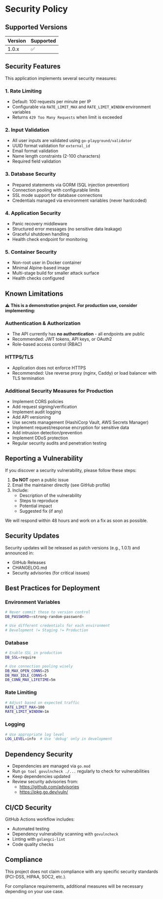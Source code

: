 # Security Policy

## Supported Versions

| Version | Supported          |
| ------- | ------------------ |
| 1.0.x   | :white_check_mark: |

## Security Features

This application implements several security measures:

### 1. Rate Limiting
- Default: 100 requests per minute per IP
- Configurable via `RATE_LIMIT_MAX` and `RATE_LIMIT_WINDOW` environment variables
- Returns `429 Too Many Requests` when limit is exceeded

### 2. Input Validation
- All user inputs are validated using `go-playground/validator`
- UUID format validation for `external_id`
- Email format validation
- Name length constraints (2-100 characters)
- Required field validation

### 3. Database Security
- Prepared statements via GORM (SQL injection prevention)
- Connection pooling with configurable limits
- SSL mode support for database connections
- Credentials managed via environment variables (never hardcoded)

### 4. Application Security
- Panic recovery middleware
- Structured error messages (no sensitive data leakage)
- Graceful shutdown handling
- Health check endpoint for monitoring

### 5. Container Security
- Non-root user in Docker container
- Minimal Alpine-based image
- Multi-stage build for smaller attack surface
- Health checks configured

## Known Limitations

⚠️ **This is a demonstration project. For production use, consider implementing:**

### Authentication & Authorization
- The API currently has **no authentication** - all endpoints are public
- Recommended: JWT tokens, API keys, or OAuth2
- Role-based access control (RBAC)

### HTTPS/TLS
- Application does not enforce HTTPS
- Recommended: Use reverse proxy (nginx, Caddy) or load balancer with TLS termination

### Additional Security Measures for Production
- Implement CORS policies
- Add request signing/verification
- Implement audit logging
- Add API versioning
- Use secrets management (HashiCorp Vault, AWS Secrets Manager)
- Implement request/response encryption for sensitive data
- Add intrusion detection/prevention
- Implement DDoS protection
- Regular security audits and penetration testing

## Reporting a Vulnerability

If you discover a security vulnerability, please follow these steps:

1. **Do NOT** open a public issue
2. Email the maintainer directly (see GitHub profile)
3. Include:
   - Description of the vulnerability
   - Steps to reproduce
   - Potential impact
   - Suggested fix (if any)

We will respond within 48 hours and work on a fix as soon as possible.

## Security Updates

Security updates will be released as patch versions (e.g., 1.0.1) and announced in:
- GitHub Releases
- CHANGELOG.md
- Security advisories (for critical issues)

## Best Practices for Deployment

### Environment Variables
```bash
# Never commit these to version control
DB_PASSWORD=<strong-random-password>

# Use different credentials for each environment
# Development != Staging != Production
```

### Database
```bash
# Enable SSL in production
DB_SSL=require

# Use connection pooling wisely
DB_MAX_OPEN_CONNS=25
DB_MAX_IDLE_CONNS=5
DB_CONN_MAX_LIFETIME=5m
```

### Rate Limiting
```bash
# Adjust based on expected traffic
RATE_LIMIT_MAX=100
RATE_LIMIT_WINDOW=1m
```

### Logging
```bash
# Use appropriate log level
LOG_LEVEL=info  # Use 'debug' only in development
```

## Dependency Security

- Dependencies are managed via `go.mod`
- Run `go tool govulncheck ./...` regularly to check for vulnerabilities
- Keep dependencies updated
- Review security advisories from:
  - https://github.com/advisories
  - https://pkg.go.dev/vuln/

## CI/CD Security

GitHub Actions workflow includes:
- Automated testing
- Dependency vulnerability scanning with `govulncheck`
- Linting with `golangci-lint`
- Code quality checks

## Compliance

This project does not claim compliance with any specific security standards (PCI-DSS, HIPAA, SOC2, etc.). 

For compliance requirements, additional measures will be necessary depending on your use case.

